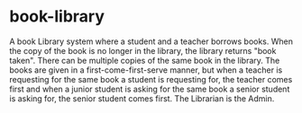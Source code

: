 # book-library

A book Library system where a ​student​ and a ​teacher borrows books. When the copy of the book is no longer in the library, the library returns "book taken". There can be multiple copies of the same book in the library. The books are given in a ​first-come-first-serve ​manner, but when a teacher is requesting for the same book a student is requesting for, the teacher comes first and when a junior student is asking for the same book a senior student is asking for, the senior student comes first.
The Librarian is the Admin.


